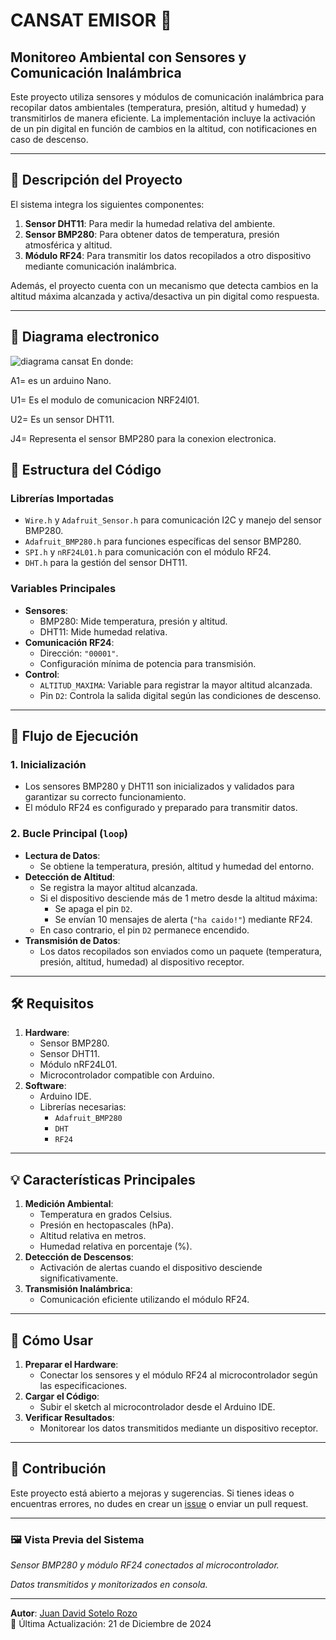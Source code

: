 # CANSAT EMISOR 🚀  

## Monitoreo Ambiental con Sensores y Comunicación Inalámbrica

Este proyecto utiliza sensores y módulos de comunicación inalámbrica para recopilar datos ambientales (temperatura, presión, altitud y humedad) y transmitirlos de manera eficiente. La implementación incluye la activación de un pin digital en función de cambios en la altitud, con notificaciones en caso de descenso.  

---

## 📝 **Descripción del Proyecto**  

El sistema integra los siguientes componentes:  

1. **Sensor DHT11**: Para medir la humedad relativa del ambiente.  
2. **Sensor BMP280**: Para obtener datos de temperatura, presión atmosférica y altitud.  
3. **Módulo RF24**: Para transmitir los datos recopilados a otro dispositivo mediante comunicación inalámbrica.  

Además, el proyecto cuenta con un mecanismo que detecta cambios en la altitud máxima alcanzada y activa/desactiva un pin digital como respuesta.  

---
## 📝 **Diagrama electronico**  
![diagrama cansat](https://github.com/user-attachments/assets/a1aa45de-5a73-4d1d-ba18-ff72bd92f186)
En donde:

A1= es un arduino Nano.

U1= Es el modulo de comunicacion NRF24l01.

U2= Es un sensor DHT11.

J4= Representa el sensor BMP280 para la conexion electronica.



## 📂 **Estructura del Código**  

### **Librerías Importadas**  
- `Wire.h` y `Adafruit_Sensor.h` para comunicación I2C y manejo del sensor BMP280.  
- `Adafruit_BMP280.h` para funciones específicas del sensor BMP280.  
- `SPI.h` y `nRF24L01.h` para comunicación con el módulo RF24.  
- `DHT.h` para la gestión del sensor DHT11.  

### **Variables Principales**  
- **Sensores**:  
  - BMP280: Mide temperatura, presión y altitud.  
  - DHT11: Mide humedad relativa.  
- **Comunicación RF24**:  
  - Dirección: `"00001"`.  
  - Configuración mínima de potencia para transmisión.  
- **Control**:  
  - `ALTITUD_MAXIMA`: Variable para registrar la mayor altitud alcanzada.  
  - Pin `D2`: Controla la salida digital según las condiciones de descenso.  

---

## 🚀 **Flujo de Ejecución**  

### **1. Inicialización**  
- Los sensores BMP280 y DHT11 son inicializados y validados para garantizar su correcto funcionamiento.  
- El módulo RF24 es configurado y preparado para transmitir datos.  

### **2. Bucle Principal (`loop`)**  
- **Lectura de Datos**:  
  - Se obtiene la temperatura, presión, altitud y humedad del entorno.  
- **Detección de Altitud**:  
  - Se registra la mayor altitud alcanzada.  
  - Si el dispositivo desciende más de 1 metro desde la altitud máxima:  
    - Se apaga el pin `D2`.  
    - Se envían 10 mensajes de alerta (`"ha caido!"`) mediante RF24.  
  - En caso contrario, el pin `D2` permanece encendido.  
- **Transmisión de Datos**:  
  - Los datos recopilados son enviados como un paquete (temperatura, presión, altitud, humedad) al dispositivo receptor.  

---

## 🛠️ **Requisitos**  

1. **Hardware**:  
   - Sensor BMP280.  
   - Sensor DHT11.  
   - Módulo nRF24L01.  
   - Microcontrolador compatible con Arduino.  
2. **Software**:  
   - Arduino IDE.  
   - Librerías necesarias:  
     - `Adafruit_BMP280`  
     - `DHT`  
     - `RF24`  

---

## 💡 **Características Principales**  

1. **Medición Ambiental**:  
   - Temperatura en grados Celsius.  
   - Presión en hectopascales (hPa).  
   - Altitud relativa en metros.  
   - Humedad relativa en porcentaje (%).  
2. **Detección de Descensos**:  
   - Activación de alertas cuando el dispositivo desciende significativamente.  
3. **Transmisión Inalámbrica**:  
   - Comunicación eficiente utilizando el módulo RF24.  

---

## 📌 **Cómo Usar**  

1. **Preparar el Hardware**:  
   - Conectar los sensores y el módulo RF24 al microcontrolador según las especificaciones.  
2. **Cargar el Código**:  
   - Subir el sketch al microcontrolador desde el Arduino IDE.  
3. **Verificar Resultados**:  
   - Monitorear los datos transmitidos mediante un dispositivo receptor.  

---

## 🤝 **Contribución**  

Este proyecto está abierto a mejoras y sugerencias. Si tienes ideas o encuentras errores, no dudes en crear un [issue](https://github.com/JUANSOTELO1709) o enviar un pull request.  

---

### 🖼️ **Vista Previa del Sistema**  

  
*Sensor BMP280 y módulo RF24 conectados al microcontrolador.*  

*Datos transmitidos y monitorizados en consola.*  

---

**Autor**: [Juan David Sotelo Rozo](https://github.com/JUANSOTELO1709)  
📅 Última Actualización: 21 de Diciembre de 2024  
